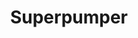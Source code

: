 ---
title: "Superpumper"
url: /scottsdale/superpumper-east-frank-lloyd-wright-boulevard/
shop: convenience
---